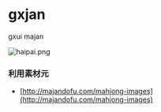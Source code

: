 gxjan
==================

gxui majan

![haipai.png](https://qiita-image-store.s3.amazonaws.com/224/40887/053e5984-7ed5-74cb-b2f4-fd15276f2f6b.png "haipai.png")

### 利用素材元

- [http://majandofu.com/mahjong-images](http://majandofu.com/mahjong-images)
